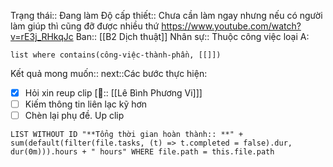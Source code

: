 Trạng thái:: Đang làm
Độ cấp thiết:: Chưa cần làm ngay nhưng nếu có người làm giúp thì cũng đỡ được nhiều thứ
https://www.youtube.com/watch?v=rE3j_RHkqJc
Ban:: [[B2 Dịch thuật]]
Nhân sự::
Thuộc công việc loại A:
```dataview
list where contains(công-việc-thành-phần, [[]])
```

Kết quả mong muốn::
next::Các bước thực hiện:
- [x] Hỏi xin reup clip [👤:: [[Lê Bình Phương Vi]]]  
- [ ] Kiếm thông tin liên lạc kỹ hơn
- [ ] Chèn lại phụ đề. Up clip

```dataview
LIST WITHOUT ID "**Tổng thời gian hoàn thành:: **" + sum(default(filter(file.tasks, (t) => t.completed = false).dur, dur(0m))).hours + " hours" WHERE file.path = this.file.path
```